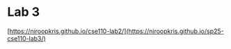 # Lab 3 
[https://niroopkris.github.io/cse110-lab2/](https://niroopkris.github.io/sp25-cse110-lab3/)
